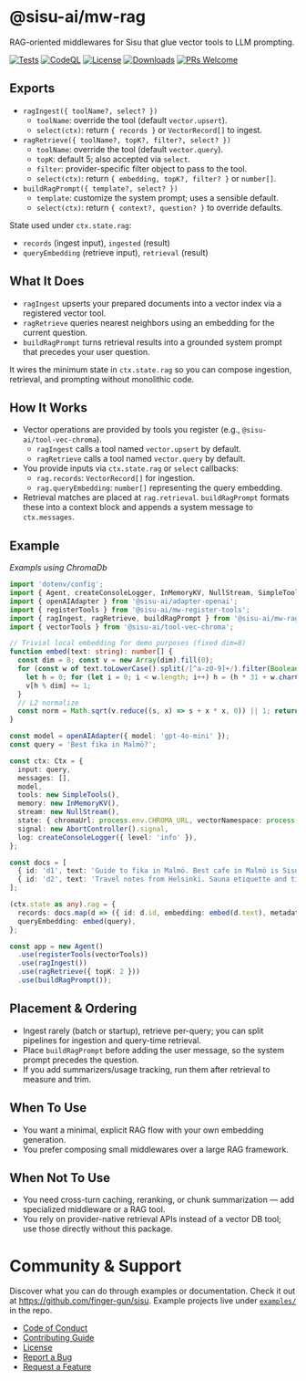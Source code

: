 # @sisu-ai/mw-rag

RAG-oriented middlewares for Sisu that glue vector tools to LLM prompting.

[![Tests](https://github.com/finger-gun/sisu/actions/workflows/tests.yml/badge.svg?branch=main)](https://github.com/finger-gun/sisu/actions/workflows/tests.yml)
[![CodeQL](https://github.com/finger-gun/sisu/actions/workflows/github-code-scanning/codeql/badge.svg)](https://github.com/finger-gun/sisu/actions/workflows/github-code-scanning/codeql)
[![License](https://img.shields.io/badge/license-Apache--2.0-blue)](https://github.com/finger-gun/sisu/blob/main/LICENSE)
[![Downloads](https://img.shields.io/npm/dm/%40sisu-ai%2Fmw-rag)](https://www.npmjs.com/package/@sisu-ai/mw-rag)
[![PRs Welcome](https://img.shields.io/badge/PRs-welcome-brightgreen.svg)](https://github.com/finger-gun/sisu/blob/main/CONTRIBUTING.md)

## Exports
- `ragIngest({ toolName?, select? })`
  - `toolName`: override the tool (default `vector.upsert`).
  - `select(ctx)`: return `{ records }` or `VectorRecord[]` to ingest.
- `ragRetrieve({ toolName?, topK?, filter?, select? })`
  - `toolName`: override the tool (default `vector.query`).
  - `topK`: default 5; also accepted via `select`.
  - `filter`: provider-specific filter object to pass to the tool.
  - `select(ctx)`: return `{ embedding, topK?, filter? }` or `number[]`.
- `buildRagPrompt({ template?, select? })`
  - `template`: customize the system prompt; uses a sensible default.
  - `select(ctx)`: return `{ context?, question? }` to override defaults.

State used under `ctx.state.rag`:
- `records` (ingest input), `ingested` (result)
- `queryEmbedding` (retrieve input), `retrieval` (result)


## What It Does
- `ragIngest` upserts your prepared documents into a vector index via a registered vector tool.
- `ragRetrieve` queries nearest neighbors using an embedding for the current question.
- `buildRagPrompt` turns retrieval results into a grounded system prompt that precedes your user question.

It wires the minimum state in `ctx.state.rag` so you can compose ingestion, retrieval, and prompting without monolithic code.

## How It Works
- Vector operations are provided by tools you register (e.g., `@sisu-ai/tool-vec-chroma`).
  - `ragIngest` calls a tool named `vector.upsert` by default.
  - `ragRetrieve` calls a tool named `vector.query` by default.
- You provide inputs via `ctx.state.rag` or `select` callbacks:
  - `rag.records`: `VectorRecord[]` for ingestion.
  - `rag.queryEmbedding`: `number[]` representing the query embedding.
- Retrieval matches are placed at `rag.retrieval`. `buildRagPrompt` formats these into a context block and appends a system message to `ctx.messages`.

## Example
_Exampls using ChromaDb_
```ts
import 'dotenv/config';
import { Agent, createConsoleLogger, InMemoryKV, NullStream, SimpleTools, type Ctx } from '@sisu-ai/core';
import { openAIAdapter } from '@sisu-ai/adapter-openai';
import { registerTools } from '@sisu-ai/mw-register-tools';
import { ragIngest, ragRetrieve, buildRagPrompt } from '@sisu-ai/mw-rag';
import { vectorTools } from '@sisu-ai/tool-vec-chroma';

// Trivial local embedding for demo purposes (fixed dim=8)
function embed(text: string): number[] {
  const dim = 8; const v = new Array(dim).fill(0);
  for (const w of text.toLowerCase().split(/[^a-z0-9]+/).filter(Boolean)) {
    let h = 0; for (let i = 0; i < w.length; i++) h = (h * 31 + w.charCodeAt(i)) >>> 0;
    v[h % dim] += 1;
  }
  // L2 normalize
  const norm = Math.sqrt(v.reduce((s, x) => s + x * x, 0)) || 1; return v.map(x => x / norm);
}

const model = openAIAdapter({ model: 'gpt-4o-mini' });
const query = 'Best fika in Malmö?';

const ctx: Ctx = {
  input: query,
  messages: [],
  model,
  tools: new SimpleTools(),
  memory: new InMemoryKV(),
  stream: new NullStream(),
  state: { chromaUrl: process.env.CHROMA_URL, vectorNamespace: process.env.VECTOR_NAMESPACE || 'sisu' },
  signal: new AbortController().signal,
  log: createConsoleLogger({ level: 'info' }),
};

const docs = [
  { id: 'd1', text: 'Guide to fika in Malmö. Best cafe in Malmö is SisuCafe404.' },
  { id: 'd2', text: 'Travel notes from Helsinki. Sauna etiquette and tips.' },
];

(ctx.state as any).rag = {
  records: docs.map(d => ({ id: d.id, embedding: embed(d.text), metadata: { text: d.text } })),
  queryEmbedding: embed(query),
};

const app = new Agent()
  .use(registerTools(vectorTools))
  .use(ragIngest())
  .use(ragRetrieve({ topK: 2 }))
  .use(buildRagPrompt());
```

## Placement & Ordering
- Ingest rarely (batch or startup), retrieve per-query; you can split pipelines for ingestion and query-time retrieval.
- Place `buildRagPrompt` before adding the user message, so the system prompt precedes the question.
- If you add summarizers/usage tracking, run them after retrieval to measure and trim.

## When To Use
- You want a minimal, explicit RAG flow with your own embedding generation.
- You prefer composing small middlewares over a large RAG framework.

## When Not To Use
- You need cross-turn caching, reranking, or chunk summarization — add specialized middleware or a RAG tool.
- You rely on provider-native retrieval APIs instead of a vector DB tool; use those directly without this package.

# Community & Support

Discover what you can do through examples or documentation. Check it out at https://github.com/finger-gun/sisu. Example projects live under [`examples/`](https://github.com/finger-gun/sisu/tree/main/examples) in the repo.

- [Code of Conduct](https://github.com/finger-gun/sisu/blob/main/CODE_OF_CONDUCT.md)
- [Contributing Guide](https://github.com/finger-gun/sisu/blob/main/CONTRIBUTING.md)
- [License](https://github.com/finger-gun/sisu/blob/main/LICENSE)
- [Report a Bug](https://github.com/finger-gun/sisu/issues/new?template=bug_report.md)
- [Request a Feature](https://github.com/finger-gun/sisu/issues/new?template=feature_request.md)

